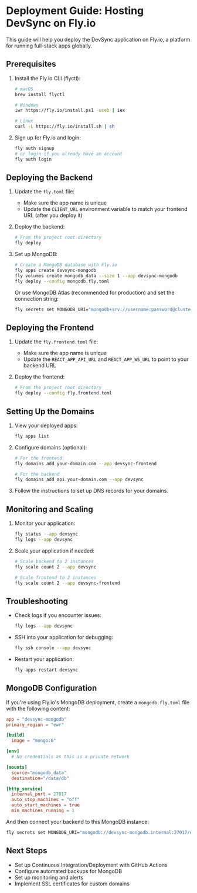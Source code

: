 # Deployment Guide: Hosting DevSync on Fly.io

This guide will help you deploy the DevSync application on Fly.io, a platform for running full-stack apps globally.

## Prerequisites

1. Install the Fly.io CLI (flyctl):
   ```bash
   # macOS
   brew install flyctl

   # Windows
   iwr https://fly.io/install.ps1 -useb | iex

   # Linux
   curl -L https://fly.io/install.sh | sh
   ```

2. Sign up for Fly.io and login:
   ```bash
   fly auth signup
   # or login if you already have an account
   fly auth login
   ```

## Deploying the Backend

1. Update the `fly.toml` file:
   - Make sure the app name is unique
   - Update the `CLIENT_URL` environment variable to match your frontend URL (after you deploy it)

2. Deploy the backend:
   ```bash
   # From the project root directory
   fly deploy
   ```

3. Set up MongoDB:
   ```bash
   # Create a MongoDB database with Fly.io
   fly apps create devsync-mongodb
   fly volumes create mongodb_data --size 1 --app devsync-mongodb
   fly deploy --config mongodb.fly.toml
   ```

   Or use MongoDB Atlas (recommended for production) and set the connection string:
   ```bash
   fly secrets set MONGODB_URI="mongodb+srv://username:password@cluster.mongodb.net/devsync?retryWrites=true&w=majority" --app devsync
   ```

## Deploying the Frontend

1. Update the `fly.frontend.toml` file:
   - Make sure the app name is unique
   - Update the `REACT_APP_API_URL` and `REACT_APP_WS_URL` to point to your backend URL

2. Deploy the frontend:
   ```bash
   # From the project root directory
   fly deploy --config fly.frontend.toml
   ```

## Setting Up the Domains

1. View your deployed apps:
   ```bash
   fly apps list
   ```

2. Configure domains (optional):
   ```bash
   # For the frontend
   fly domains add your-domain.com --app devsync-frontend
   
   # For the backend
   fly domains add api.your-domain.com --app devsync
   ```

3. Follow the instructions to set up DNS records for your domains.

## Monitoring and Scaling

1. Monitor your application:
   ```bash
   fly status --app devsync
   fly logs --app devsync
   ```

2. Scale your application if needed:
   ```bash
   # Scale backend to 2 instances
   fly scale count 2 --app devsync
   
   # Scale frontend to 2 instances
   fly scale count 2 --app devsync-frontend
   ```

## Troubleshooting

- Check logs if you encounter issues:
  ```bash
  fly logs --app devsync
  ```

- SSH into your application for debugging:
  ```bash
  fly ssh console --app devsync
  ```

- Restart your application:
  ```bash
  fly apps restart devsync
  ```

## MongoDB Configuration

If you're using Fly.io's MongoDB deployment, create a `mongodb.fly.toml` file with the following content:

```toml
app = "devsync-mongodb"
primary_region = "ewr"

[build]
  image = "mongo:6"

[env]
  # No credentials as this is a private network

[mounts]
  source="mongodb_data"
  destination="/data/db"

[http_service]
  internal_port = 27017
  auto_stop_machines = "off"
  auto_start_machines = true
  min_machines_running = 1
```

And then connect your backend to this MongoDB instance:

```bash
fly secrets set MONGODB_URI="mongodb://devsync-mongodb.internal:27017/devsync" --app devsync
```

## Next Steps

- Set up Continuous Integration/Deployment with GitHub Actions
- Configure automated backups for MongoDB
- Set up monitoring and alerts
- Implement SSL certificates for custom domains 